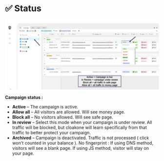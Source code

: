 # ✅ Status

![](../../.gitbook/assets/status.png)

**Campaign status :**‌

* **Active** – The campaign is active.
* **Allow all** – All visitors are allowed. Will see money page.
* **Block all** – No visitors allowed. Will see safe page.
* **In review** – Select this mode when your campaign is under review. All traffic will be blocked, but cloakone will learn specifically from that traffic to better protect your campaign.
* **Archived** – Campaign is deactivated. Traffic is not processed \( click won't counted in your balance \). No fingerprint : If using DNS method, visitors will see a blank page. If using JS method, visitor will stay on your page.

